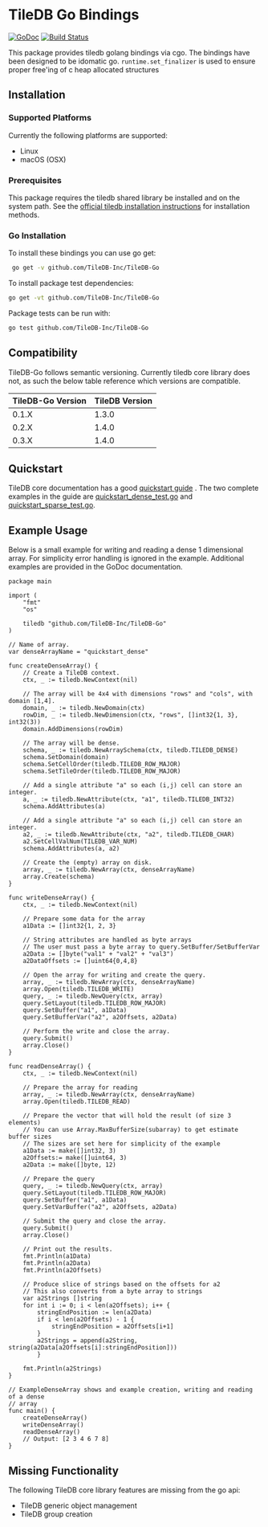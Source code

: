 # TileDB Go Bindings

[![GoDoc](https://godoc.org/github.com/TileDB-Inc/TileDB-Go?status.svg)](http://godoc.org/github.com/TileDB-Inc/TileDB-Go)
[![Build Status](https://travis-ci.org/TileDB-Inc/TileDB-Go.svg?branch=master)](https://travis-ci.org/TileDB-Inc/TileDB-Go)

This package provides tiledb golang bindings via cgo. The bindings have been
designed to be idomatic go. `runtime.set_finalizer` is used to ensure proper
free'ing of c heap allocated structures

## Installation

### Supported Platforms

Currently the following platforms are supported:

-   Linux
-   macOS (OSX)

### Prerequisites
This package requires the tiledb shared library be installed and on the system path. See the
[official tiledb installation instructions](https://docs.tiledb.io/en/stable/installation.html)
for installation methods.

### Go Installation

To install these bindings you can use go get:

```bash
 go get -v github.com/TileDB-Inc/TileDB-Go
```

To install package test dependencies:

```bash
go get -vt github.com/TileDB-Inc/TileDB-Go
```

Package tests can be run with:

```bash
go test github.com/TileDB-Inc/TileDB-Go
```

## Compatibility

TileDB-Go follows semantic versioning. Currently tiledb core library does not,
as such the below table reference which versions are compatible.

| TileDB-Go Version | TileDB Version |
| ----------------- | -------------- |
| 0.1.X             | 1.3.0          |
| 0.2.X             | 1.4.0          |
| 0.3.X             | 1.4.0          |

## Quickstart

TileDB core documentation has a good
[quickstart guide](https://docs.tiledb.io/en/latest/quickstart.html) .
The two complete examples in the guide are
[quickstart_dense_test.go](quickstart_dense_test.go) and
[quickstart_sparse_test.go](quickstart_sparse_test.go).

## Example Usage

Below is a small example for writing and reading  a dense 1 dimensional
array. For simplicity error handling is ignored in the example.
Additional examples are provided in the GoDoc documentation.

```golang
package main

import (
	"fmt"
	"os"

	tiledb "github.com/TileDB-Inc/TileDB-Go"
)

// Name of array.
var denseArrayName = "quickstart_dense"

func createDenseArray() {
	// Create a TileDB context.
	ctx, _ := tiledb.NewContext(nil)

	// The array will be 4x4 with dimensions "rows" and "cols", with domain [1,4].
	domain, _ := tiledb.NewDomain(ctx)
	rowDim, _ := tiledb.NewDimension(ctx, "rows", []int32{1, 3}, int32(3))
	domain.AddDimensions(rowDim)

	// The array will be dense.
	schema, _ := tiledb.NewArraySchema(ctx, tiledb.TILEDB_DENSE)
	schema.SetDomain(domain)
	schema.SetCellOrder(tiledb.TILEDB_ROW_MAJOR)
	schema.SetTileOrder(tiledb.TILEDB_ROW_MAJOR)

	// Add a single attribute "a" so each (i,j) cell can store an integer.
	a, _ := tiledb.NewAttribute(ctx, "a1", tiledb.TILEDB_INT32)
	schema.AddAttributes(a)

	// Add a single attribute "a" so each (i,j) cell can store an integer.
	a2, _ := tiledb.NewAttribute(ctx, "a2", tiledb.TILEDB_CHAR)
	a2.SetCellValNum(TILEDB_VAR_NUM)
	schema.AddAttributes(a, a2)

	// Create the (empty) array on disk.
	array, _ := tiledb.NewArray(ctx, denseArrayName)
	array.Create(schema)
}

func writeDenseArray() {
	ctx, _ := tiledb.NewContext(nil)

	// Prepare some data for the array
	a1Data := []int32{1, 2, 3}

	// String attributes are handled as byte arrays
	// The user must pass a byte array to query.SetBuffer/SetBufferVar
	a2Data := []byte("val1" + "val2" + "val3")
	a2DataOffsets := []uint64{0,4,8}

	// Open the array for writing and create the query.
	array, _ := tiledb.NewArray(ctx, denseArrayName)
	array.Open(tiledb.TILEDB_WRITE)
	query, _ := tiledb.NewQuery(ctx, array)
	query.SetLayout(tiledb.TILEDB_ROW_MAJOR)
	query.SetBuffer("a1", a1Data)
	query.SetBufferVar("a2", a2Offsets, a2Data)

	// Perform the write and close the array.
	query.Submit()
	array.Close()
}

func readDenseArray() {
	ctx, _ := tiledb.NewContext(nil)

	// Prepare the array for reading
	array, _ := tiledb.NewArray(ctx, denseArrayName)
	array.Open(tiledb.TILEDB_READ)

	// Prepare the vector that will hold the result (of size 3 elements)
	// You can use Array.MaxBufferSize(subarray) to get estimate buffer sizes
	// The sizes are set here for simplicity of the example
	a1Data := make([]int32, 3)
	a2Offsets:= make([]uint64, 3)
	a2Data := make([]byte, 12)

	// Prepare the query
	query, _ := tiledb.NewQuery(ctx, array)
	query.SetLayout(tiledb.TILEDB_ROW_MAJOR)
	query.SetBuffer("a1", a1Data)
	query.SetVarBuffer("a2", a2Offsets, a2Data)

	// Submit the query and close the array.
	query.Submit()
	array.Close()

	// Print out the results.
	fmt.Println(a1Data)
	fmt.Println(a2Data)
	fmt.Println(a2Offsets)

	// Produce slice of strings based on the offsets for a2
	// This also converts from a byte array to strings
	var a2Strings []string
	for int i := 0; i < len(a2Offsets); i++ {
		stringEndPosition := len(a2Data)
		if i < len(a2Offsets) - 1 {
			stringEndPosition = a2Offsets[i+1]
		}
		a2Strings = append(a2String, string(a2Data[a2Offsets[i]:stringEndPosition]))
		}

	fmt.Println(a2Strings)
}

// ExampleDenseArray shows and example creation, writing and reading of a dense
// array
func main() {
	createDenseArray()
	writeDenseArray()
	readDenseArray()
	// Output: [2 3 4 6 7 8]
}
```

## Missing Functionality

The following TileDB core library features are missing from the go api:

-   TileDB generic object management
-   TileDB group creation
